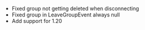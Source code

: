 - Fixed group not getting deleted when disconnecting
- Fixed group in LeaveGroupEvent always null
- Add support for 1.20
